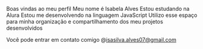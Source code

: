 Boas vindas ao meu perfil
Meu nome é Isabela Alves
Estou estudando na Alura
Estou me desenvolvendo  na linguagem JavaScript
Utilizo esse espaço para minha organização e compartilhamento dos meu projetos desenvolvidos

Você pode entrar em contato comigo 
@isasilva.alves07@gmail.com
